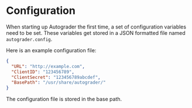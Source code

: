 # Configuration #

When starting up Autograder the first time, a set of configuration variables
need to be set. These variables get stored in a JSON formatted file named
`autograder.config`.

Here is an example configuration file:
```json
{
  "URL": "http://example.com",
  "ClientID": "123456789",
  "ClientSecret": "123456789abcdef",
  "BasePath": "/usr/share/autograder/"
}
```

The configuration file is stored in the base path.
